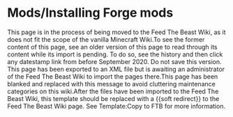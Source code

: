 # Mods/Installing Forge mods

  

This page is in the process of being moved to the Feed The Beast Wiki, as it does not fit the scope of the vanilla Minecraft Wiki.To see the former content of this page, see an older version of this page to read through its content while its import is pending. To do so, see the history and then click any datestamp link from before September 2020. Do not save this version. 
This page has been exported to an XML file but is awaiting an administrator of the Feed The Beast Wiki to import the pages there.This page has been blanked and replaced with this message to avoid cluttering maintenance categories on this wiki.After the files have been imported to the Feed The Beast Wiki, this template should be replaced with a {{soft redirect}} to the Feed The Beast Wiki page. See Template:Copy to FTB for more information.


